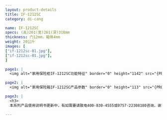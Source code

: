```yaml
---
layout: product-details
title: IF-1212SC
category: di-cang

name: IF-1212SC
specs: (高)261(宽)261(深)318mm
thickness: 门12mm，箱体4mm
weight: 20公斤
images: [
["if-1212sc-01.jpg"],
["if-1212sc-01.jpg"],
]

page1: |
  <img alt="家用保险柜IF-1212SC功能特征" border="0" height="1142" src="{PRODUCT_IMAGES}products/dz-gn.jpg" width="538" />

page2: |
  <img alt="家用保险箱IF-1212SC产品参数" border="0" height="113" src="{PRODUCT_IMAGES}products/dz-cpcs.jpg" width="538" />

page3: |
  <h3>
  本系列产品使用说明书更新中，有如需要请致电400-830-4555或0757-22308180咨询，谢谢！</h3>

---
```

